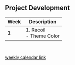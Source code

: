 ## Project Development

Week      | Description
--------- | --------------------------------------
**1**     | 1. Recoil <br/> - Theme Color


<br/>

[weekly calendar link](https://www.epochconverter.com/weeks/2022)